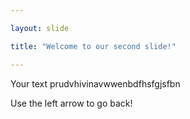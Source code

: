 ```yaml
---

layout: slide 

title: "Welcome to our second slide!"

---
```


Your text prudvhivinavwwenbdfhsfgjsfbn


Use the left arrow to go back!
